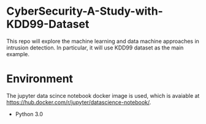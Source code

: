 # CyberSecurity-A-Study-with-KDD99-Dataset
This repo will explore the machine learning and data machine approaches in intrusion detection. In particular, it will use KDD99 dataset as the main example.


# Environment
The jupyter data scince notebook docker image is used, which is avaiable at  https://hub.docker.com/r/jupyter/datascience-notebook/. 
* Python 3.0

